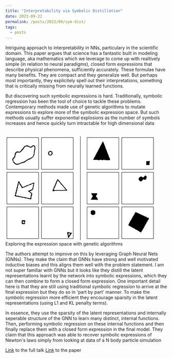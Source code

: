 ```yaml
---
title: "Interpretability via Symbolic Distillation"
date: 2023-09-22
permalink: /posts/2023/09/sym-dist/
tags:
  - posts
---
```


Intriguing approach to interpretability in NNs, particulary in the scientific domain. This paper argues that science has a fantastic built in
modeling language, aka mathematics which we leverage to come up with realtively simple (in relation to neural paradigms), closed form expressions that
describe physical phenomena, sufficiently accurately. These formulae have many benefits. They are compact and they generalize well. But perhaps most importantly, they explicitely spell out their interpretations, something that is critically missing from neurally learned functions.

But discovering such symbolic expressions is hard. Traditionally, symbolic regression has been the tool of choice to tackle these problems. Contemporary methods made use of genetic algorithms to mutate expressions to explore more of the symbolic expression space. But such methods usually suffer exponential explosions as the number of symbols increases and hence quickly turn intractable for high dimensional data

<br/>
<img src="/images/bongard.png">
Exploring the expression space with genetic algorithms

<br/>

The authors attempt to improve on this by leveraging Graph Neural Nets (GNNs). They make the claim that GNNs have strong and well motivated inductive biases and this aligns them well with the problem statement. I am not super familiar with GNNs but it looks like they distill the latent representations learnt by the network into symbolic expressions, which they can then combine to form a closed form expression. One important detail here is that they are still using traditional symbolic regression to arrive at the final expression but they do so in 'part by part' manner. To make the symbolic regression more efficient they encourage sparsity in the latent representations (using L1 and KL penalty terms).

In essence, they use the sparsity of the latent representations and internally seperable structure of the GNN to learn many distinct, internal functions. Then, performing symbolic regression on these internal functions and then finally replace them with a closed form expression in the final model. They claim that this approach was able to recover symbolic expressions of Newton's laws simply from looking at data of a N body particle simulation

[Link](https://www.youtube.com/watch?v=XHBJJ2N-kUc) to the full talk
[Link](https://arxiv.org/pdf/2006.11287.pdf) to the paper
